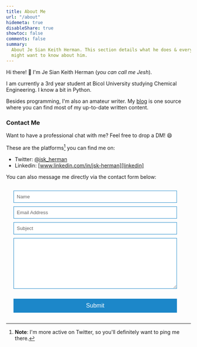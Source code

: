 ```yaml
---
title: About Me
url: "/about"
hidemeta: true
disableShare: true
showtoc: false
comments: false
summary:
  About Je Sian Keith Herman. This section details what he does & everything else you
  might want to know about him.
---
```


Hi there! :wave: I'm Je Sian Keith Herman (_you can call me Jesh_).

I am currently a 3rd year student at Bicol University studying Chemical Engineering. I know a bit
in Python.

Besides programming, I'm also an amateur writer. My [blog](../blog/)
is one source where you can find most of my up-to-date written content.

### Contact Me

Want to have a professional chat with me? Feel free to drop a DM! :smile:
 
These are the platforms[^1] you can find me on:

- Twitter: [@jsk_herman][twitter]
- Linkedin: [www.linkedin.com/in/jsk-herman][linkedin]

[^1]: **Note**: I'm more active on Twitter, so you'll definitely want to ping me there.

You can also message me directly via the contact form below:

<!-- <iframe src="https://docs.google.com/forms/d/e/1FAIpQLScR_cTaQg_CJ6OdpBNJl_mhrT-X7Vey1Fe0mWR552ucKDloWA/viewform?embedded=true" width="640" height="1010" frameborder="0" marginheight="0" marginwidth="0">Loading…</iframe> -->

<form 
  name="contact"
  action="/thank-you/"
  method="POST"
  data-netlify-recaptcha="true"
  data-netlify="true"
>
  <input type="hidden" name="form-name" value="contact" />

  <!-- Text input-->
  <div class="form-group">
    <label for="Name"></label>
    <div>
      <input
        id="contact-form-name"
        name="Name" 
        type="text" 
        placeholder="Name" 
        required="" 
        autocomplete="off"
      >
    </div>
  </div>

  <!-- Text input-->
  <div class="form-group">
    <label for="Email"></label>
    <div>
      <input
        id="contact-form-email"
        name="Email"
        type="email" 
        placeholder="Email Address" 
        required="" 
        autocomplete="off"
      >
    </div>
  </div>

  <!-- Text input-->
  <div class="form-group">
    <label for="Subject"></label>
    <div>
      <input
        id="contact-form-subject"
        name="Subject" 
        type="text" 
        placeholder="Subject" 
        required="" 
        autocomplete="off"
      >
    </div>
  </div>
  
  <!-- Textarea -->
  <div class="form-group">
    <label for=""></label>
    <textarea 
      class="form-control" 
      id="contact-form-message" 
      name="Message" 
      placeholder="What's up?" 
      required="" 
      rows="8"
    >
    </textarea>
  </div>

  <!-- ReCaptcha -->
  <div data-netlify-recaptcha="true"></div>
  <br/>

  <!-- Button -->
  <div class="form-group">
    <button type="submit" value="Submit" id="Form-submit">Submit</button>
  </div>

  <style>
      form {
      padding: 15px;
      margin: 5px;
      box-shadow: 0 2px 5px --pre-background-color; 
      background: --pre-background-color; 
      }
      input, textarea {
      width: calc(100% - 18px);
      padding: 8px;
      margin-bottom: 10px;
      border: 1px solid #1c87c9;
      outline: none;
      caret-color: var(--primary);
      color: var(--primary);
      }
      input::placeholder {
      color: #666;
      }
      button {
      width: calc(100% - 18px);
      padding: 10px;
      border: none;
      background: #1c87c9; 
      font-size: 16px;
      font-weight: 400;
      color: #fff;
      }
      button:hover {
      background: #2371a0;
      }    
  </style>

</form>

<!-- Reference Links -->

[twitter]: https://twitter.com/jsk_herman
[linkedin]: https://www.linkedin.com/in/jsk-herman
[github]: https://github.com/jsk-herman
